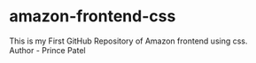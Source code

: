 # amazon-frontend-css
This is my First GitHub Repository of Amazon frontend using css.
<br>
Author - Prince Patel

